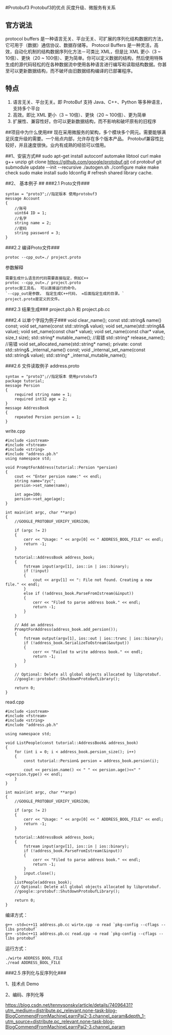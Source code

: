 #Protobuf3
Protobuf3的优点
灰度升级、微服务有关系

## 官方说法 ##
protocol buffers 是一种语言无关、平台无关、可扩展的序列化结构数据的方法，它可用于（数据）通信协议、数据存储等。
Protocol Buffers 是一种灵活，高效，自动化机制的结构数据序列化方法－可类比 XML，但是比 XML 更小（3 ~ 10倍）、更快（20 ~ 100倍）、更为简单。你可以定义数据的结构，然后使用特殊生成的源代码轻松的在各种数据流中使用各种语言进行编写和读取结构数据。你甚至可以更新数据结构，而不破坏由旧数据结构编译的已部署程序。

## 特点 ##
1. 语言无关、平台无关。即 ProtoBuf 支持 Java、C++、Python 等多种语言，支持多个平台
2. 高效。即比 XML 更小（3 ~ 10倍）、更快（20 ~ 100倍）、更为简单
3. 扩展性、兼容性好。你可以更新数据结构，而不影响和破坏原有的旧程序

##项目中为什么使用##
现在采用微服务的架构，多个模块多个网元。需要能够满足灰度升级的需要。一个局点内部，允许存在多个版本产品。
Protobuf兼容性比较好，并且速度很快。业内有成熟的经验可以借用。


##1、安装方式##
    sudo apt-get install autoconf automake libtool curl make g++ unzip
    git clone https://github.com/google/protobuf.git
    cd protobuf
    git submodule update --init --recursive
    ./autogen.sh
    ./configure
    make
    make check
    sudo make install
    sudo ldconfig # refresh shared library cache.
    
##2、 基本例子 ##
###2.1 Proto文件###
    
    syntax = "proto3";//指定版本 使用protobuf3
    message Account 
    {
    	//账号
    	uint64 ID = 1;
    	//名字
    	string name = 2;
    	//密码
    	string password = 3;
    }

###2.2 编译Proto文件###
    
    protoc --cpp_out=./ project.proto

参数解释
    
    需要生成什么语言的代码需要直接指定，例如C++
    protoc --cpp_out=./ project.proto
    protoc是工具名， 可以直接运行的命令。
    `--cpp_out是参数， 指定生成C++代码， =后面指定生成的目录。`
    project.proto是定义的文件。

###2.3 结果生成###
    project.pb.h 和 project.pb.cc

###2.4 以单个字段为例子###
      void clear_name();
      const std::string& name() const;
      void set_name(const std::string& value);
      void set_name(std::string&& value);
      void set_name(const char* value);
      void set_name(const char* value, size_t size);
      std::string* mutable_name();   //易错
      std::string* release_name();   //易错
      void set_allocated_name(std::string* name);
      private:
      const std::string& _internal_name() const;
      void _internal_set_name(const std::string& value);
      std::string* _internal_mutable_name();

###2.6 文件读取例子
address.proto

    syntax = "proto3";//指定版本 使用protobuf3
    package tutorial;
    message Persion 
    {
    	required string name = 1;
    	required int32 age = 2;
    }
    message AddressBook 
	{
    	repeated Persion persion = 1;
    }

write.cpp

    #include <iostream>
    #include <fstream>
    #include <string>
    #include "address.pb.h"
    using namespace std;
    
    void PromptForAddress(tutorial::Persion *persion) 
    {
    	cout << "Enter persion name:" << endl;
    	string name="zyc";
    	persion->set_name(name);

    	int age=100;
    	persion->set_age(age);
    }
    
    int main(int argc, char **argv) 
    {
    	//GOOGLE_PROTOBUF_VERIFY_VERSION;

    	if (argc != 2) 
    	{
      	  	cerr << "Usage: " << argv[0] << " ADDRESS_BOOL_FILE" << endl;
       	 	return -1;
    	}

    	tutorial::AddressBook address_book;
   	 	{
        	fstream input(argv[1], ios::in | ios::binary);
        	if (!input) 
        	{
            	cout << argv[1] << ": File not found. Creating a new file." << endl;
        	}
        	else if (!address_book.ParseFromIstream(&input)) 
        	{
            	cerr << "Filed to parse address book." << endl;
            	return -1;
        	}
    	}

    	// Add an address
    	PromptForAddress(address_book.add_persion());
    	{
       	 	fstream output(argv[1], ios::out | ios::trunc | ios::binary);
        	if (!address_book.SerializeToOstream(&output)) 
        	{
            	cerr << "Failed to write address book." << endl;
            	return -1;
        	}
    	}

    	// Optional: Delete all global objects allocated by libprotobuf.
    	//google::protobuf::ShutdownProtobufLibrary();

        return 0;
    }

read.cpp

    #include <iostream>
    #include <fstream>
    #include <string>
    #include "address.pb.h"
    
    using namespace std;
    
    void ListPeople(const tutorial::AddressBook& address_book) 
	{
    	for (int i = 0; i < address_book.persion_size(); i++) 
		{
    		const tutorial::Persion& persion = address_book.persion(i);
    
    		cout << persion.name() << " " << persion.age()<<" "<<persion.type() << endl;
    	}
    }
    
    int main(int argc, char **argv)
	{
    	//GOOGLE_PROTOBUF_VERIFY_VERSION;
    
    	if (argc != 2) 
		{
    		cerr << "Usage: " << argv[0] << " ADDRESS_BOOL_FILE" << endl;
    		return -1;
    	}
    
    	tutorial::AddressBook address_book;
    	{
    		fstream input(argv[1], ios::in | ios::binary);
    		if (!address_book.ParseFromIstream(&input)) 
			{
    			cerr << "Filed to parse address book." << endl;
    			return -1;
    		}
    		input.close();
    	}
   	    ListPeople(address_book);
    	// Optional: Delete all global objects allocated by libprotobuf.
    	//google::protobuf::ShutdownProtobufLibrary();
    
    	return 0;
    }


编译方式：

    g++ -std=c++11 address.pb.cc wirte.cpp -o read `pkg-config --cflags --libs protobuf`
    g++ -std=c++11 address.pb.cc read.cpp -o read `pkg-config --cflags --libs protobuf`

运行方式：

    ./wirte ADDRESS_BOOL_FILE
    ./read ADDRESS_BOOL_FILE



###2.5 序列化与反序列化###

    
1、技术点
Demo

2、编码、序列化等

https://blog.csdn.net/tennysonsky/article/details/74096431?utm_medium=distribute.pc_relevant.none-task-blog-BlogCommendFromMachineLearnPai2-3.channel_param&depth_1-utm_source=distribute.pc_relevant.none-task-blog-BlogCommendFromMachineLearnPai2-3.channel_param